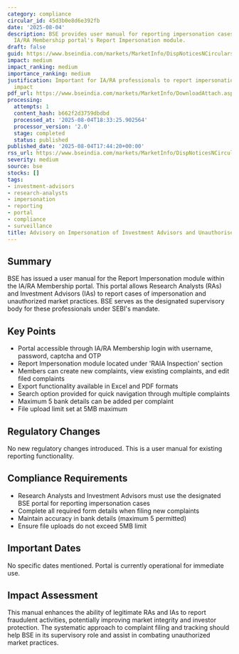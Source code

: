 ```yaml
---
category: compliance
circular_id: 45d3b0e8d6e392fb
date: '2025-08-04'
description: BSE provides user manual for reporting impersonation cases through the
  IA/RA Membership portal's Report Impersonation module.
draft: false
guid: https://www.bseindia.com/markets/MarketInfo/DispNoticesNCirculars.aspx?Noticeid={C412C084-43D6-4CFD-9641-4D1B2DB138EA}&noticeno=20250804-58&dt=08/04/2025&icount=58&totcount=60&flag=0
impact: medium
impact_ranking: medium
importance_ranking: medium
justification: Important for IA/RA professionals to report impersonation but not market-wide
  impact
pdf_url: https://www.bseindia.com/markets/MarketInfo/DownloadAttach.aspx?id=20250804-58&attachedId=a1836d01-0aef-4bfc-9c9e-a1c1c18e4098
processing:
  attempts: 1
  content_hash: b662f2d3759dbdbd
  processed_at: '2025-08-04T18:33:25.902564'
  processor_version: '2.0'
  stage: completed
  status: published
published_date: '2025-08-04T17:44:20+00:00'
rss_url: https://www.bseindia.com/markets/MarketInfo/DispNoticesNCirculars.aspx?Noticeid={C412C084-43D6-4CFD-9641-4D1B2DB138EA}&noticeno=20250804-58&dt=08/04/2025&icount=58&totcount=60&flag=0
severity: medium
source: bse
stocks: []
tags:
- investment-advisors
- research-analysts
- impersonation
- reporting
- portal
- compliance
- surveillance
title: Advisory on Impersonation of Investment Advisors and Unauthorised Market Practices
---
```


## Summary

BSE has issued a user manual for the Report Impersonation module within the IA/RA Membership portal. This portal allows Research Analysts (RAs) and Investment Advisors (IAs) to report cases of impersonation and unauthorized market practices. BSE serves as the designated supervisory body for these professionals under SEBI's mandate.

## Key Points

- Portal accessible through IA/RA Membership login with username, password, captcha and OTP
- Report Impersonation module located under 'RAIA Inspection' section
- Members can create new complaints, view existing complaints, and edit filed complaints
- Export functionality available in Excel and PDF formats
- Search option provided for quick navigation through multiple complaints
- Maximum 5 bank details can be added per complaint
- File upload limit set at 5MB maximum

## Regulatory Changes

No new regulatory changes introduced. This is a user manual for existing reporting functionality.

## Compliance Requirements

- Research Analysts and Investment Advisors must use the designated BSE portal for reporting impersonation cases
- Complete all required form details when filing new complaints
- Maintain accuracy in bank details (maximum 5 permitted)
- Ensure file uploads do not exceed 5MB limit

## Important Dates

No specific dates mentioned. Portal is currently operational for immediate use.

## Impact Assessment

This manual enhances the ability of legitimate RAs and IAs to report fraudulent activities, potentially improving market integrity and investor protection. The systematic approach to complaint filing and tracking should help BSE in its supervisory role and assist in combating unauthorized market practices.